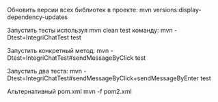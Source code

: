 Обновить версии всех библиотек в проекте:
mvn versions:display-dependency-updates

Запустить тесты используя mvn clean test команду:
mvn -Dtest=IntegriChatTest test

Запустить конкретный метод:
mvn -Dtest=IntegriChatTest#sendMessageByClick test

Запустить два теста:
mvn -Dtest=IntegriChatTest#sendMessageByClick+sendMessageByEnter test

Альтернативный pom.xml
mvn -f pom2.xml